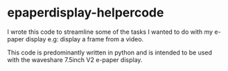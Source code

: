 # epaperdisplay-helpercode
I wrote this code to streamline some of the tasks I wanted to do with my e-paper display e.g: display a frame from a video.

This code is predominantly written in python and is intended to be used with the waveshare 7.5inch V2 e-paper display.
